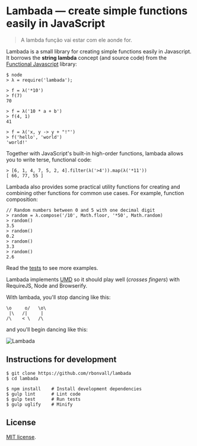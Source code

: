 # Lambada — create simple functions easily in JavaScript

> A lambda função vai estar com ele aonde for.

Lambada is a small library for creating simple functions easily in Javascript.
It borrows the **string lambda** concept (and source code) from the
[Functional Javascript](https://github.com/osteele/functional-javascript)
library:

    $ node
    > λ = require('lambada');

    > f = λ('*10')
    > f(7)
    70

    > f = λ('10 * a + b')
    > f(4, 1)
    41

    > f = λ('x, y -> y + "!"')
    > f('hello', 'world')
    'world!'

Together with JavaScript's built-in high-order functions,
lambada allows you to write terse, functional code:

    > [6, 1, 4, 7, 5, 2, 4].filter(λ('>4')).map(λ('*11'))
    [ 66, 77, 55 ]

Lambada also provides some practical utility functions
for creating and combining other functions for common use cases.
For example, function composition:

    // Random numbers between 0 and 5 with one decimal digit
    > random = λ.compose('/10', Math.floor, '*50', Math.random)
    > random()
    3.5
    > random()
    0.2
    > random()
    3.3
    > random()
    2.6

Read the [tests](https://github.com/rbonvall/lambada/blob/master/test.js)
to see more examples.

Lambada implements [UMD](https://github.com/umdjs/umd)
so it should play well (*crosses fingers*)
with RequireJS, Node and Browserify.

With lambada, you'll stop dancing like this:

    \o     o/   \o\
     |\   /|     |
    /\    < \   /\

and you'll begin dancing like this:

![Lambada](http://31.media.tumblr.com/4c9669b5138ff14cffa81d0b0f0e0e4e/tumblr_mijb4m6nkZ1rqbnt0o1_500.gif)


## Instructions for development

    $ git clone https://github.com/rbonvall/lambada
    $ cd lambada

    $ npm install    # Install development dependencies
    $ gulp lint      # Lint code
    $ gulp test      # Run tests
    $ gulp uglify    # Minify

## License

[MIT license](https://github.com/rbonvall/lambada/blob/master/LICENSE.md).
